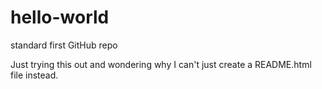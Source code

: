 # hello-world
standard first GitHub repo

Just trying this out and wondering why I can't just create a README.html file instead. 
